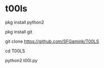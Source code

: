 # t00ls

pkg install python2

pkg install git

git clone https://github.com/SFGamink/T00LS

cd T00LS

python2 t00l.py
